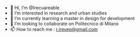 - 👋 Hi, I’m @Irecuareable
- 👀 I’m interested in research and urban studies
- 🌱 I’m currently learning a master in design for development
- 💞️ I’m looking to collaborate on Politecnico di Milano
- 📫 How to reach me : r.irevep@gmail.com 

<!---
Irecuareable/Irecuareable is a ✨ special ✨ repository because its `README.md` (this file) appears on your GitHub profile.
You can click the Preview link to take a look at your changes.
--->
